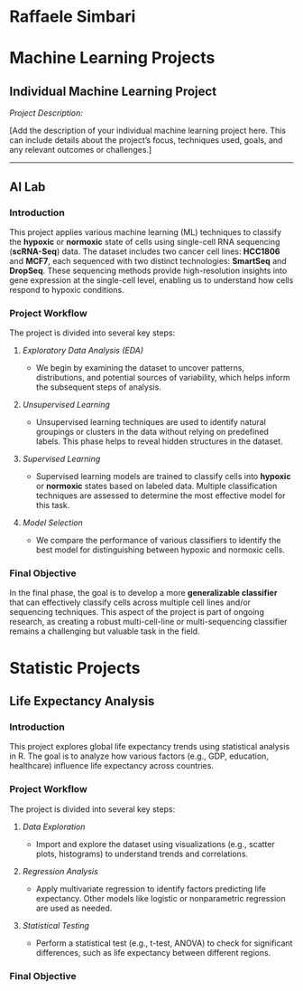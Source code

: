 # Raffaele Simbari

# **Machine Learning Projects**

## **Individual Machine Learning Project**

*Project Description:*

[Add the description of your individual machine learning project here. This can include details about the project’s focus, techniques used, goals, and any relevant outcomes or challenges.]

---

## **AI Lab**

### Introduction
This project applies various machine learning (ML) techniques to classify the **hypoxic** or **normoxic** state of cells using single-cell RNA sequencing (**scRNA-Seq**) data. The dataset includes two cancer cell lines: **HCC1806** and **MCF7**, each sequenced with two distinct technologies: **SmartSeq** and **DropSeq**. These sequencing methods provide high-resolution insights into gene expression at the single-cell level, enabling us to understand how cells respond to hypoxic conditions.

### Project Workflow

The project is divided into several key steps:

1. *Exploratory Data Analysis (EDA)*
   - We begin by examining the dataset to uncover patterns, distributions, and potential sources of variability, which helps inform the subsequent steps of analysis.

2. *Unsupervised Learning*
   - Unsupervised learning techniques are used to identify natural groupings or clusters in the data without relying on predefined labels. This phase helps to reveal hidden structures in the dataset.

3. *Supervised Learning*
   - Supervised learning models are trained to classify cells into **hypoxic** or **normoxic** states based on labeled data. Multiple classification techniques are assessed to determine the most effective model for this task.

4. *Model Selection*
   - We compare the performance of various classifiers to identify the best model for distinguishing between hypoxic and normoxic cells.

### Final Objective

In the final phase, the goal is to develop a more **generalizable classifier** that can effectively classify cells across multiple cell lines and/or sequencing techniques. This aspect of the project is part of ongoing research, as creating a robust multi-cell-line or multi-sequencing classifier remains a challenging but valuable task in the field.


# **Statistic Projects**

## **Life Expectancy Analysis**

### Introduction
This project explores global life expectancy trends using statistical analysis in R. The goal is to analyze how various factors (e.g., GDP, education, healthcare) influence life expectancy across countries.

### Project Workflow

The project is divided into several key steps:

1. *Data Exploration*
   - Import and explore the dataset using visualizations (e.g., scatter plots, histograms) to understand trends and correlations.

2. *Regression Analysis*
   - Apply multivariate regression to identify factors predicting life expectancy. Other models like logistic or nonparametric regression are used as needed.

3. *Statistical Testing*
   - Perform a statistical test (e.g., t-test, ANOVA) to check for significant differences, such as life expectancy between different regions.

### Final Objective






  
  
